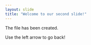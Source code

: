 ```yaml
---
layout: slide
title: "Welcome to our second slide!"
---
```

The file has been created. 

Use the left arrow to go back!

